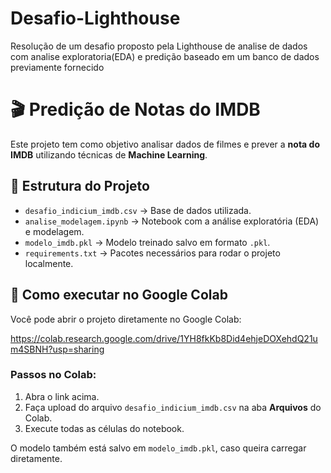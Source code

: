 # Desafio-Lighthouse
Resolução de um desafio proposto pela Lighthouse de analise de dados com analise exploratoria(EDA) e predição baseado em um banco de dados previamente fornecido
# 🎬 Predição de Notas do IMDB

Este projeto tem como objetivo analisar dados de filmes e prever a **nota do IMDB** utilizando técnicas de **Machine Learning**.

## 📌 Estrutura do Projeto
- `desafio_indicium_imdb.csv` → Base de dados utilizada.  
- `analise_modelagem.ipynb` → Notebook com a análise exploratória (EDA) e modelagem.  
- `modelo_imdb.pkl` → Modelo treinado salvo em formato `.pkl`.  
- `requirements.txt` → Pacotes necessários para rodar o projeto localmente.  

## 🚀 Como executar no Google Colab
Você pode abrir o projeto diretamente no Google Colab:  

[https://colab.research.google.com/drive/1YH8fkKb8Did4ehjeDOXehdQ21um4SBNH?usp=sharing
](https://colab.research.google.com/drive/1YH8fkKb8Did4ehjeDOXehdQ21um4SBNH?usp=sharing)

### Passos no Colab:
1. Abra o link acima.  
2. Faça upload do arquivo `desafio_indicium_imdb.csv` na aba **Arquivos** do Colab.  
3. Execute todas as células do notebook.

O modelo também está salvo em `modelo_imdb.pkl`, caso queira carregar diretamente.  
